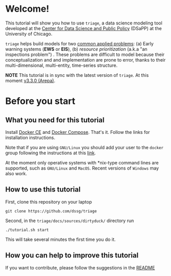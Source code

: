 # Welcome!

This tutorial will show you how to use `triage`, a data science modeling tool developed at the [Center for Data Science and Public Policy](http://dsapp.uchicago.edu) (DSaPP) at the University of Chicago.

`triage` helps build models for two [common applied problems](https://dssg.uchicago.edu/data-science-for-social-good-conference-2017/training-workshop-data-science-for-social-good-problem-templates/): (a) Early warning systems (**EWS** or **EIS**), (b) *resource prioritization* (a.k.a "an inspections problem") . These problems are difficult to model because their conceptualization and and implementation are prone to error, thanks to their multi-dimensional, multi-entity, time-series structure.

**NOTE** This tutorial is in sync with the latest version of `triage`. At this moment [v3.3.0 (Arepa)](https://github.com/dssg/triage/releases/tag/v3.3.0).


# Before you start


## What you need for this tutorial

Install [Docker CE](http://www.docker.com) and [Docker Compose](https://docs.docker.com/compose/). That's it. Follow the links for installation instructions.

Note that if you are using `GNU/Linux` you should add your user to the `docker` group following the instructions at this [link](https://docs.docker.com/install/linux/linux-postinstall/).

At the moment only operative systems with \*nix-type command lines are supported, such as `GNU/Linux` and `MacOS`. Recent versions of `Windows` may also work.


## How to use this tutorial

First, clone this repository on your laptop

    git clone https://github.com/dssg/triage

Second, in the `triage/docs/sources/dirtyduck/` directory run

    ./tutorial.sh start

This will take several minutes the first time you do it.


## How you can help to improve this tutorial

If you want to contribute, please follow the suggestions in the [README](../README.org)
